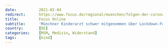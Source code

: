 ```yaml
---
date:          2021-02-04
redirect:      https://www.focus.de/regional/muenchen/folgen-der-corona-massnahmen-kinderarzt-ueber-folgen-drastischer-massnahmen-es-macht-mich-betroffen-wuetend_id_12943788.html
title:         Focus Online
subtitle:      'Münchner Kinderarzt schwer mitgenommen über Lockdown-Folgen für Kinder: Macht mich wütend'
country:       [DE]
categories:    [MSM, Medizin, Widerstand]
tags:          [kind]
---
```


